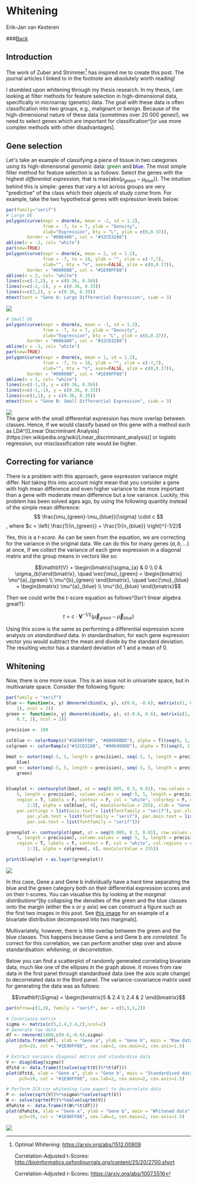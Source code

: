 # Whitening
Erik-Jan van Kesteren  



###[Back](../index.html)

## Introduction

The work of Zuber and Strimmer[^1] has inspired me to create this post. The journal articles I linked to in the footnote are absolutely worth reading!

I stumbled upon whitening through my thesis research. In my thesis, I am looking at filter methods for feature selection in high-dimensional data, specifically in microarray (genetic) data. The goal with these data is often classification into two groups, e.g., malignant or benign. Because of the high-dimensional nature of these data (sometimes over 20 000 genes!), we need to select genes which are important for classification^[or use more complex methods with other disadvantages]. 

[^1]: Optimal Whitening: https://arxiv.org/abs/1512.00809

      Correlation-Adjusted t-Scores: http://bioinformatics.oxfordjournals.org/content/25/20/2700.short
      
      Correlation-Adjusted r-Scores: https://arxiv.org/abs/1007.5516 

## Gene selection
Let's take an example of classifying a piece of tissue in two categories using its high-dimensional genomic data: <span style="color:#006400">green</span> and <span style="color:#00008B">blue</span>.
The most simple filter method for feature selection is as follows: Select the genes with the highest *differential expression*, that is $\text{max}\{\text{abs}(\mu_{green}-\mu_{blue})\}$. The intuition behind this is simple: genes that vary a lot across groups are very "predictive" of the class which their objects of study come from. For example, take the two hypothetical genes with expression levels below:




```r
par(family="serif")
# Large DE
polygon(curve(expr = dnorm(x, mean = -2, sd = 1.2), 
              from = -7, to = 7, ylab = "Density", 
              xlab="Expression", bty = "L", ylim = c(0,0.37)),
        border = "#006400", col = "#32CD3288")
abline(v = -2, col= "white")
par(new=TRUE)
polygon(curve(expr = dnorm(x, mean = 2, sd = 1.2), 
              from = -7, to = 10, ylab = "", xlim = c(-7,7),
              xlab="", bty = "n", axes=FALSE, ylim = c(0,0.37)),
        border = "#00008B", col = "#1E90FF88")
abline(v = 2, col= "white")
lines(x=c(-2,2), y = c(0.36, 0.36))
lines(x=c(-2,-2), y = c(0.36, 0.35))
lines(x=c(2,2), y = c(0.36, 0.35))
mtext(text = "Gene A: Large Differential Expression", side = 3)
```

<img src="whitening_files/figure-html/differential-1.svg" style="display: block; margin: auto;" />

```r
# Small DE
polygon(curve(expr = dnorm(x, mean = -1, sd = 1.2), 
              from = -7, to = 7, ylab = "Density", 
              xlab="Expression", bty = "L", ylim = c(0,0.37)),
        border = "#006400", col = "#32CD3288")
abline(v = -1, col= "white")
par(new=TRUE)
polygon(curve(expr = dnorm(x, mean = 1, sd = 1.2), 
              from = -7, to = 10, ylab = "", xlim = c(-7,7),
              xlab="", bty = "n", axes=FALSE, ylim = c(0,0.37)),
        border = "#00008B", col = "#1E90FF88")
abline(v = 1, col= "white")
lines(x=c(-1,1), y = c(0.36, 0.36))
lines(x=c(-1,-1), y = c(0.36, 0.35))
lines(x=c(1,1), y = c(0.36, 0.35))
mtext(text = "Gene B: Small Differential Expression", side = 3)
```

<img src="whitening_files/figure-html/differential-2.svg" style="display: block; margin: auto;" />
The gene with the small differential expression has more overlap between classes. Hence, if we would classify based on this gene with a method such as LDA^[[Linear Discriminant Analysis](https://en.wikipedia.org/wiki/Linear_discriminant_analysis)] or logistic regression, our misclassification rate would be higher.


## Correcting for variance
There is a problem with this approach, gene expression variance might differ. Not taking this into account might mean that you consider a gene with high mean difference and even higher variance to be more important than a gene with moderate mean difference but a low variance. Luckily, this problem has been solved ages ago, by using the following quantity instead of the simple mean difference:
$$ \frac{\mu_{green}-\mu_{blue}}{\sigma} \cdot c $$, where
$c = \left( \frac{1}{n_{green}} + \frac{1}{n_{blue}} \right)^{-1/2}$

Yes, this is a *t-score*. As can be seen from the equation, we are correcting for the variance in the original data. We can do this for many genes $(a, b, ...)$ at once, if we collect the variance of each gene expression in a diagonal matrix and the group means in vectors like so:

$$\mathbf{V} = \begin{bmatrix}\sigma_{a} & 0 \\ 0 & \sigma_{b}\end{bmatrix}, \quad \vec{\mu}_{green} = \begin{bmatrix} \mu^{a}_{green} \\ \mu^{b}_{green} \end{bmatrix}, \quad \vec{\mu}_{blue} = \begin{bmatrix} \mu^{a}_{blue} \\ \mu^{b}_{blue} \end{bmatrix}$$

Then we could write the t-score equation as follows^[Isn't linear algebra great?]:

$$t = c \cdot \mathbf{V}^{-1/2}(\vec{\mu}_{green}-\vec{\mu}_{blue})$$

Using this score is the same as performing a differential expression score analysis on *standardised* data. In standardisation, for each gene expression vector you would subtract the mean and divide by the standard deviation. The resulting vector has a standard deviation of 1 and a mean of 0.


## Whitening 
Now, there is one more issue. This is an issue not in univariate space, but in multivariate space. Consider the following figure:


```r
par(family = "serif")
blue <- function(x, y) dmvnorm(cbind(x, y), c(0.6, -0.6), matrix(c(1, 0.7, 0.7, 
    1), ncol = 2))
green <- function(x, y) dmvnorm(cbind(x, y), c(-0.6, 0.6), matrix(c(1, 0.7, 
    0.7, 1), ncol = 2))

precision <- 100

colblue <- colorRamp(c("#1E90FF88", "#00008BDD"), alpha = T)(seq(0, 1, 0.001))
colgreen <- colorRamp(c("#32CD3288", "#006400DD"), alpha = T)(seq(0, 1, 0.001))

bmat <- outer(seq(-5, 5, length = precision), seq(-5, 5, length = precision), 
    blue)
gmat <- outer(seq(-5, 5, length = precision), seq(-5, 5, length = precision), 
    green)


blueplot <- contourplot(bmat, at = seq(0.005, 0.3, 0.01), row.values = seq(-5, 
    5, length = precision), column.values = seq(-5, 5, length = precision), 
    region = T, labels = F, contour = F, col = "white", colorkey = F, col.regions = rgb(colblue[, 
        1:3], alpha = colblue[, 4], maxColorValue = 255), xlab = "Gene a", ylab = "Gene b", 
    par.settings = list(axis.text = list(fontfamily = "serif"), par.xlab.text = list(fontfamily = "serif"), 
        par.ylab.text = list(fontfamily = "serif"), par.main.text = list(fontfamily = "serif"), 
        par.sub.text = list(fontfamily = "serif")))

greenplot <- contourplot(gmat, at = seq(0.005, 0.3, 0.01), row.values = seq(-5, 
    5, length = precision), column.values = seq(-5, 5, length = precision), 
    region = T, labels = F, contour = F, col = "white", col.regions = rgb(colgreen[, 
        1:3], alpha = colgreen[, 4], maxColorValue = 255))

print(blueplot + as.layer(greenplot))
```

![](whitening_files/figure-html/separation-1.png)<!-- -->

In this case, Gene a and Gene b individually have a hard time separating the blue and the green category both on their differential expression scores and on their t-scores. You can visualise this by looking at the *marginal distributions*^[by collapsing the densities of the green and the blue classes onto the margin (either the x or y axis) we can construct a figure such as the first two images in this post. See [this image](http://i.stack.imgur.com/sf2zg.jpg) for an example of a bivariate distribution decomposed into two marginals]. 

Multivariately, however, there is little overlap between the green and the blue classes. This happens because Gene a and Gene b are *correlated*. To correct for this correlation, we can perform another step over and above standardisation: *whitening*, or *decorrelation*. 

Below you can find a scatterplot of randomly generated correlating bivariate data, much like one of the ellipses in the graph above. It moves from raw data in the first panel through standardised data (see the axis scale change) to decorrelated data in the third panel. The variance-covariance matrix used for generating the data was as follows:

$$\mathbf{\Sigma} = \begin{bmatrix}5 & 2.4 \\ 2.4 & 2 \end{bmatrix}$$


```r
par(mfrow=c(1,3), family = "serif", mar = c(5,5,5,2))

# Covariance matrix
sigma <- matrix(c(5,2.4,2.4,2),ncol=2)
# Generate raw data
df <- rmvnorm(1000,c(0.6,-0.6),sigma)
plot(data.frame(df), xlab = "Gene a", ylab = "Gene b", main = "Raw data", 
     pch=19, col = "#1E90FF88", cex.lab=2, cex.main=2, cex.axis=1.5)

# Extract variance diagonal matrix and standardise data
V <- diag(diag(sigma))
dfstd <- data.frame(t(solve(sqrt(V))%*%t(df)))
plot(dfstd, xlab = "Gene a", ylab = "Gene b", main = "Standardised data",
     pch=19, col = "#1E90FF88", cex.lab=2, cex.main=2, cex.axis=1.5)

# Perform ZCA-cor whitening (see paper) to decorrelate data
P <- solve(sqrt(V))%*%sigma%*%solve(sqrt(V))
W <- solve(sqrtm(P))%*%solve(sqrtm(V))
dfwhite <- data.frame(t(W%*%t(df)))
plot(dfwhite, xlab = "Gene a", ylab = "Gene b", main = "Whitened data",
     pch=19, col = "#1E90FF88", cex.lab=2, cex.main=2, cex.axis=1.5)
```

<img src="whitening_files/figure-html/whitening-1.png" style="display: block; margin: auto;" />
